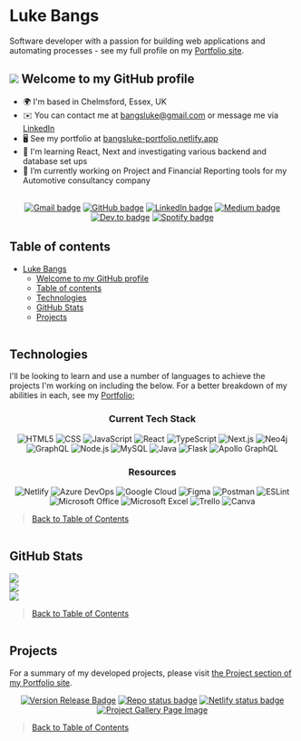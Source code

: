 <!-- **bangsluke/bangsluke** is a ✨ _special_ ✨ repository because its `README.md` (this file) appears on your GitHub profile. -->

# Luke Bangs

Software developer with a passion for building web applications and automating processes - see my full profile on my [Portfolio site](https://bangsluke-portfolio.netlify.app/).

## ![](https://user-images.githubusercontent.com/18350557/176309783-0785949b-9127-417c-8b55-ab5a4333674e.gif) Welcome to my GitHub profile

* 🌍 I'm based in Chelmsford, Essex, UK
* ✉️ You can contact me at [bangsluke@gmail.com](mailto:bangsluke@gmail.com) or message me via [LinkedIn](https://www.linkedin.com/in/bangsluke/)
* 🖥️ See my portfolio at <a href="https://bangsluke-portfolio.netlify.app/" target="_blank">bangsluke-portfolio.netlify.app</a>
* 🧠 I'm learning React, Next and investigating various backend and database set ups
* 🔭 I’m currently working on Project and Financial Reporting tools for my Automotive consultancy company

<br>

<!-- Badges -->
<div align="center">
  <!-- Gmail -->
  <a href="mailto:bangsluke@gmail.com"><img src="https://img.shields.io/badge/Gmail-D14836?style=for-the-badge&logo=gmail&logoColor=white" alt="Gmail badge"></a>
  <!-- GitHub -->
  <a href="https://github.com/bangsluke"><img src="https://img.shields.io/badge/GitHub-12100E?style=for-the-badge&logo=GitHub&logoColor=white" alt="GitHub badge"></a>
  <!-- LinkedIn -->
  <a href="https://www.linkedin.com/in/bangsluke/"><img src="https://img.shields.io/badge/LinkedIn-0077B5?style=for-the-badge&logo=linkedin&logoColor=white" alt="LinkedIn badge"></a>
  <!-- Medium -->
  <a href="https://medium.com/@bangsluke"><img src="https://img.shields.io/badge/Medium-12100E?style=for-the-badge&logo=medium&logoColor=white" alt="Medium badge"></a>
  <!-- Dev.to -->
  <a href="https://dev.to/bangsluke"><img src="https://img.shields.io/badge/dev.to-0A0A0A?style=for-the-badge&logo=dev.to&logoColor=white" alt="Dev.to badge"></a>
  <!-- Spotify -->
  <a href="https://open.spotify.com/user/11169341890"><img src="https://img.shields.io/badge/Spotify-1ED760?&style=for-the-badge&logo=spotify&logoColor=white" alt="Spotify badge"></a>
</div>

<img src="https://tse4.mm.bing.net/th?id=OIP.YYSYW_-wx2FcjSFva-kq7gHaCm&pid=Api" width="1000" height="2" alt="Section Divider" />

## Table of contents

- [Luke Bangs](#luke-bangs)
  - [ Welcome to my GitHub profile](#-welcome-to-my-github-profile)
  - [Table of contents](#table-of-contents)
  - [Technologies](#technologies)
  - [GitHub Stats](#github-stats)
  - [Projects](#projects)

<img src="https://tse4.mm.bing.net/th?id=OIP.YYSYW_-wx2FcjSFva-kq7gHaCm&pid=Api" width="1000" height="2" alt="Section Divider" />

## Technologies

I'll be looking to learn and use a number of languages to achieve the projects I'm working on including the below. For a better breakdown of my abilities in each, see my <a href="https://bangsluke-portfolio.netlify.app/#skills" target="_blank">Portfolio</a>;

<!-- Language Badges -->
<h3 align="center">Current Tech Stack</h3>
<div align="center">
  <img src="https://img.shields.io/badge/HTML5-E34F26?style=for-the-badge&logo=html5&logoColor=white" alt="HTML5">
  <img src="https://img.shields.io/badge/CSS3-1572B6?style=for-the-badge&logo=css3&logoColor=white" alt="CSS">
  <img src="https://img.shields.io/badge/JavaScript-F7DF1E?style=for-the-badge&logo=javascript&logoColor=black" alt="JavaScript">
  <img src="https://img.shields.io/badge/React-20232A?style=for-the-badge&logo=react&logoColor=61DAFB" alt="React">
  <img src="https://img.shields.io/badge/TypeScript-007ACC?style=for-the-badge&logo=typescript&logoColor=white" alt="TypeScript">
  <img src="https://img.shields.io/badge/Next-black?style=for-the-badge&logo=next.js&logoColor=white" alt="Next.js">
  <img src="https://img.shields.io/badge/Neo4j-008CC1?style=for-the-badge&logo=neo4j&logoColor=white" alt="Neo4j">
  <img src="https://img.shields.io/badge/-GraphQL-E10098?style=for-the-badge&logo=graphql&logoColor=white" alt="GraphQL">
  <img src="https://img.shields.io/badge/Node.js-43853D?style=for-the-badge&logo=node.js&logoColor=white" alt="Node.js">
  <img src="https://img.shields.io/badge/MySQL-00000F?style=for-the-badge&logo=mysql&logoColor=white" alt="MySQL">
  <img src="https://img.shields.io/badge/Java-007396.svg?style=for-the-badge&logo=Java&logoColor=white" alt="Java">
  <img src="https://img.shields.io/badge/Flask-%23000.svg?style=for-the-badge&logo=flask&logoColor=white" alt="Flask">
  <img src="https://img.shields.io/badge/-ApolloGraphQL-311C87?style=for-the-badge&logo=apollo-graphql" alt="Apollo GraphQL">
  <br>
</div>

<!-- Resources Badges -->
<h3 align="center">Resources</h3>
<div align="center">
  <img src="https://img.shields.io/badge/netlify-%23000000.svg?style=for-the-badge&logo=netlify&logoColor=#00C7B7" alt="Netlify">
  <img src="https://img.shields.io/badge/azure-%230072C6.svg?style=for-the-badge&logo=azure-devops&logoColor=white" alt="Azure DevOps">
  <img src="https://img.shields.io/badge/Google%20Cloud-%234285F4.svg?style=for-the-badge&logo=google-cloud&logoColor=white" alt="Google Cloud">
  <img src="https://img.shields.io/badge/figma-%23F24E1E.svg?style=for-the-badge&logo=figma&logoColor=white" alt="Figma">
  <img src="https://img.shields.io/badge/Postman-FF6C37?style=for-the-badge&logo=postman&logoColor=white" alt="Postman">
  <img src="https://img.shields.io/badge/ESLint-4B3263?style=for-the-badge&logo=eslint&logoColor=white" alt="ESLint">
  <img src="https://img.shields.io/badge/Microsoft_Office-D83B01?style=for-the-badge&logo=microsoft-office&logoColor=white" alt="Microsoft Office">
  <img src="https://img.shields.io/badge/Microsoft_Excel-217346?style=for-the-badge&logo=microsoft-excel&logoColor=white" alt="Microsoft Excel">
  <img src="https://img.shields.io/badge/Trello-%23026AA7.svg?style=for-the-badge&logo=Trello&logoColor=white" alt="Trello">
  <img src="https://img.shields.io/badge/Canva-%2300C4CC.svg?style=for-the-badge&logo=Canva&logoColor=white" alt="Canva">
  <br>
</div>

> [Back to Table of Contents](#table-of-contents)

<img src="https://tse4.mm.bing.net/th?id=OIP.YYSYW_-wx2FcjSFva-kq7gHaCm&pid=Api" width="1000" height="2" alt="Section Divider" />

## GitHub Stats

<!-- Profile built using https://gprm.itsvg.in/ -->

<!-- Most Used Languages -->
![](https://github-readme-stats.vercel.app/api?username=bangsluke&theme=city_light&hide_border=false&include_all_commits=true&count_private=true&hide=issues,contribs)<br/>
![](https://github-readme-streak-stats.herokuapp.com/?user=bangsluke&theme=city_light&hide_border=false)<br/>
![](https://github-readme-stats.vercel.app/api/top-langs/?username=bangsluke&theme=city_light&hide_border=false&include_all_commits=true&count_private=true&layout=compact)

> [Back to Table of Contents](#table-of-contents)

<img src="https://tse4.mm.bing.net/th?id=OIP.YYSYW_-wx2FcjSFva-kq7gHaCm&pid=Api" width="1000" height="2" alt="Section Divider" />

## Projects

For a summary of my developed projects, please visit <a href="https://bangsluke-portfolio.netlify.app/projects/" target="_blank">the Project section of my Portfolio site</a>.

<!-- Project Badges and Image -->
<div align="center">
  <a href="https://bangsluke-portfolio.netlify.app/" alt="Stable release version badge"><img src="https://img.shields.io/badge/version-2.0.0-blue)" alt="Version Release Badge"/></a>
  <a href="https://bangsluke-portfolio.netlify.app/"><img src="https://img.shields.io/badge/Repo_Status-Active-informational?style=flat&logo=LOGO_NAME&logoColor=white&color=2bbc8a)" alt="Repo status badge" /></a>
  <a href="https://bangsluke-portfolio.netlify.app/"><img src="https://api.netlify.com/api/v1/badges/74382ffe-3ab7-4286-b952-4f39139e869c/deploy-status" alt="Netlify status badge" /></a>
  <a href="https://bangsluke-portfolio.netlify.app/projects/" target="_blank"><img src="https://i.imgur.com/RU7qbSk.png" alt="Project Gallery Page Image" width="auto" /></a>
</div>

> [Back to Table of Contents](#table-of-contents)